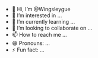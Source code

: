 - 👋 Hi, I’m @Wingsleygue
- 👀 I’m interested in ...
- 🌱 I’m currently learning ...
- 💞️ I’m looking to collaborate on ...
- 📫 How to reach me ...
- 😄 Pronouns: ...
- ⚡ Fun fact: ...

<!---
Wingsleygue/Wingsleygue is a ✨ special ✨ repository because its `README.md` (this file) appears on your GitHub profile.
You can click the Preview link to take a look at your changes.
--->
